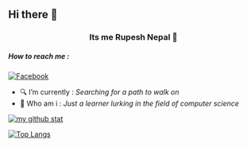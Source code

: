 <h2> Hi there 👋  </h2>


<h3 align= "center "> Its me Rupesh Nepal 👀</h3> 



<h5><b> How to reach me  :</b> </h5>

[![Facebook](ReadME\rex9840\images\facebook.png)](https://www.facebook.com/rupesh.nepal.5099) []() []() 




<!--README.MD--> 



 
- 🔍 I’m currently : *Searching for a path to walk on* 
- 👦 Who am i :  *Just a learner lurking in the field of computer science* 




 



[![my github stat ](https://github-readme-stats.vercel.app/api?username=rex9840&count_private=true&show_icons=true&theme=gruvbox&include_all_commits=true)](https://github.com/rex9840)


[![Top Langs](https://github-readme-stats.vercel.app/api/top-langs/?username=rex9840&layout=compact)](https://github.com/rex9840)







